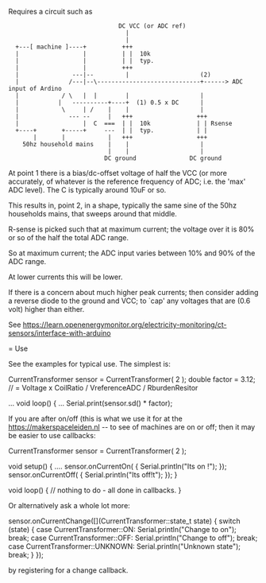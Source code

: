 Requires a circuit such as
```
                               DC VCC (or ADC ref)
                                 |
                                 |
  +---[ machine ]----+          +++
  |                  |          | |  10k
  |                  |          | |  typ.
  |                  |          +++
  |               ---|--         |                    (2)
  |              /---|--\-----------------------------+------> ADC input of Ardino
  |            / \   |  |        |                    |
  |           |   ----------+----+  (1) 0.5 x DC      |
  |            \     | /    |    |                    |
  |              --- --     |   +++                  +++
  |                  |  C  ===  | |  10k             | | Rsense
  +----+       +-----+     ---  | |  typ.            | |
       |       |            |   +++                  +++ 
    50hz household mains    |    |                    |
                            |    |                    |
                           DC ground               DC ground
```

At point 1 there is a bias/dc-offset voltage of half the VCC (or more accurately, of 
whatever is the reference frequency of ADC; i.e. the 'max' ADC level). The C is typically
around 10uF or so.

This results in, point 2, in a shape, typically the same sine of the 50hz
households mains, that sweeps around that middle.

R-sense is picked such that at maximum current; the voltage over it is 80%
or so of the half the total ADC range.

So at maximum current; the ADC input varies between 10% and 90% of the ADC range.

At lower currents this will be lower.

If there is a concern about much higher peak currents; then consider adding a 
reverse diode to the ground and VCC; to `cap' any voltages that are (0.6 volt)
higher than either.

See https://learn.openenergymonitor.org/electricity-monitoring/ct-sensors/interface-with-arduino

= Use 

See the examples for typical use. The simplest is:

   CurrentTransformer sensor = CurrentTransformer( 2 );
   double factor = 3.12; // = Voltage x CoilRatio / VreferenceADC / RburdenResitor

   ...
   void loop() {
      ...
      Serial.print(sensor.sd() * factor);
 

If you are after on/off (this is what we use it for at the https://makerspaceleiden.nl -- to see of machines are on or off; then it may be easier to use callbacks:

   CurrentTransformer sensor = CurrentTransformer( 2 );
   
   void setup() {
       ....
       sensor.onCurrentOn([]() {
            Serial.println("Its on !");
       });
       sensor.onCurrentOff([]() {
            Serial.println("Its off!t");
       });
   }

   void loop() {
          // nothing to do - all done in callbacks.
   }

Or alternatively ask a whole lot more:

  sensor.onCurrentChange([](CurrentTransformer::state_t state) {
   switch (state) {
     case CurrentTransformer::ON:
       Serial.println("Change to on");
       break;
     case CurrentTransformer::OFF:
       Serial.println("Change to off");
       break;
     case CurrentTransformer::UNKNOWN:
       Serial.println("Unknown state");
       break;
   }
  });

by registering for a change callback.


